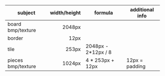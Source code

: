| subject             | width/height | formula             | additional info |
| ------------------- | ------------:| ------------------- | --------------- |
| board bmp/texture   | 2048px       |                     |                 |
| border              | 12px         |                     |                 |
| tile                | 253px        | 2048px - 2*12px / 8 |                 |
| pieces bmp/texture  | 1024px       | 4 * 253px + 12px    | 12px = padding  |